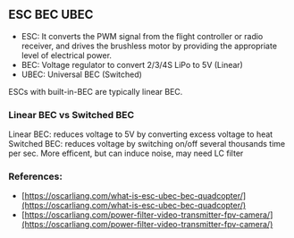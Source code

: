 
## ESC BEC UBEC

- ESC: It converts the PWM signal from the flight controller or radio receiver, and drives the brushless motor by providing the appropriate level of electrical power.
- BEC: Voltage regulator to convert 2/3/4S LiPo to 5V (Linear)
- UBEC: Universal BEC (Switched)

ESCs with built-in-BEC are typically linear BEC.

### Linear BEC vs Switched BEC

Linear BEC: reduces voltage to 5V by converting excess voltage to heat
Switched BEC: reduces voltage by switching on/off several thousands time per sec.  More efficent, but can induce noise, may need LC filter

### References:

- [https://oscarliang.com/what-is-esc-ubec-bec-quadcopter/](https://oscarliang.com/what-is-esc-ubec-bec-quadcopter/)
- [https://oscarliang.com/power-filter-video-transmitter-fpv-camera/](https://oscarliang.com/power-filter-video-transmitter-fpv-camera/)

